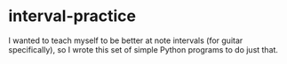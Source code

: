 interval-practice
=================

I wanted to teach myself to be better at note intervals (for guitar specifically), so I wrote this set of simple Python programs to do just that.
